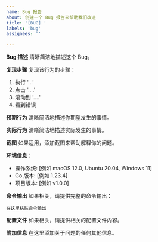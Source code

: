 ```yaml
---
name: Bug 报告
about: 创建一个 Bug 报告来帮助我们改进
title: '[BUG] '
labels: 'bug'
assignees: ''

---
```


**Bug 描述**
清晰简洁地描述这个 Bug。

**复现步骤**
复现该行为的步骤：
1. 执行 '...'
2. 点击 '....'
3. 滚动到 '....'
4. 看到错误

**预期行为**
清晰简洁地描述你期望发生的事情。

**实际行为**
清晰简洁地描述实际发生的事情。

**截图**
如果适用，添加截图来帮助解释你的问题。

**环境信息：**
 - 操作系统: [例如 macOS 12.0, Ubuntu 20.04, Windows 11]
 - Go 版本: [例如 1.23.4]
 - 项目版本: [例如 v1.0.0]

**命令输出**
如果相关，请提供完整的命令输出：
```
在这里粘贴命令输出
```

**配置文件**
如果相关，请提供相关的配置文件内容。

**附加信息**
在这里添加关于问题的任何其他信息。 
